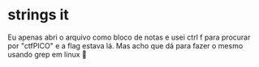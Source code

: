 # strings it

Eu apenas abri o arquivo como bloco de notas e usei ctrl f para procurar por "ctfPICO" e a flag estava lá.
Mas acho que dá para fazer o mesmo usando grep em linux 🐧